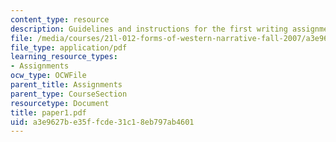 ```yaml
---
content_type: resource
description: Guidelines and instructions for the first writing assignment.
file: /media/courses/21l-012-forms-of-western-narrative-fall-2007/a3e9627be35ffcde31c18eb797ab4601_paper1.pdf
file_type: application/pdf
learning_resource_types:
- Assignments
ocw_type: OCWFile
parent_title: Assignments
parent_type: CourseSection
resourcetype: Document
title: paper1.pdf
uid: a3e9627b-e35f-fcde-31c1-8eb797ab4601
---
```

